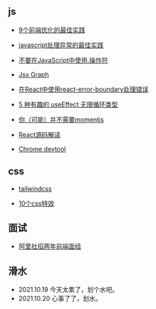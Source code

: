 ## js

- [9个前端优化的最佳实践](https://blog.bitsrc.io/9-best-practices-for-optimizing-frontend-loading-time-763211621061)

- [javascript处理异常的最佳实践](https://blog.bitsrc.io/javascript-exception-handling-patterns-best-practices-f7d6fcab735d?gi=ec397fe1ddd4)

- [不要在JavaScript中使用.操作符](https://realworldjs.medium.com/never-use-the-dot-operator-in-javascript-ee0339d85fb)

- [Jsx Graph](https://jsxgraph.org/wp/index.html)

- [在React中使用react-error-boundary处理错误](https://kentcdodds.com/blog/use-react-error-boundary-to-handle-errors-in-react)

- [5 种有趣的 useEffect 无限循环类型](https://juejin.cn/post/7009946969099468831)

- [你（可能）并不需要momentjs](https://github.com/you-dont-need/You-Dont-Need-Momentjs)

- [React源码解读](https://react.iamkasong.com/preparation/idea.html#cpu%E7%9A%84%E7%93%B6%E9%A2%88)

- [Chrome devtool](https://developer.chrome.com/blog/)

## css
 - [tailwindcss](https://tailwindcss.com/)

- [10个css特效](https://juejin.cn/post/7020064738956705823)
## 面试
- [阿里社招两年前端面经](https://juejin.cn/post/7007991848308310024)

## 滑水
- 2021.10.19 今天太累了，划个水吧。
- 2021.10.20 心事了了，划水。